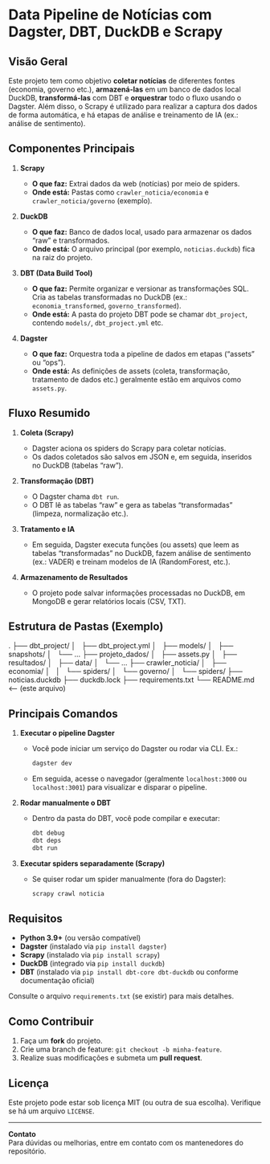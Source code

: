 # **Data Pipeline de Notícias com Dagster, DBT, DuckDB e Scrapy**

## Visão Geral
Este projeto tem como objetivo **coletar notícias** de diferentes fontes (economia, governo etc.), **armazená-las** em um banco de dados local DuckDB, **transformá-las** com DBT e **orquestrar** todo o fluxo usando o Dagster. Além disso, o Scrapy é utilizado para realizar a captura dos dados de forma automática, e há etapas de análise e treinamento de IA (ex.: análise de sentimento).

## Componentes Principais

1. **Scrapy**  
   - **O que faz:** Extrai dados da web (notícias) por meio de spiders.  
   - **Onde está:** Pastas como `crawler_noticia/economia` e `crawler_noticia/governo` (exemplo).  

2. **DuckDB**  
   - **O que faz:** Banco de dados local, usado para armazenar os dados “raw” e transformados.  
   - **Onde está:** O arquivo principal (por exemplo, `noticias.duckdb`) fica na raiz do projeto.  

3. **DBT (Data Build Tool)**  
   - **O que faz:** Permite organizar e versionar as transformações SQL. Cria as tabelas transformadas no DuckDB (ex.: `economia_transformed`, `governo_transformed`).  
   - **Onde está:** A pasta do projeto DBT pode se chamar `dbt_project`, contendo `models/`, `dbt_project.yml` etc.  

4. **Dagster**  
   - **O que faz:** Orquestra toda a pipeline de dados em etapas (“assets” ou “ops”).  
   - **Onde está:** As definições de assets (coleta, transformação, tratamento de dados etc.) geralmente estão em arquivos como `assets.py`.

## Fluxo Resumido

1. **Coleta (Scrapy)**  
   - Dagster aciona os spiders do Scrapy para coletar notícias.  
   - Os dados coletados são salvos em JSON e, em seguida, inseridos no DuckDB (tabelas “raw”).  

2. **Transformação (DBT)**  
   - O Dagster chama `dbt run`.  
   - O DBT lê as tabelas “raw” e gera as tabelas “transformadas” (limpeza, normalização etc.).  

3. **Tratamento e IA**  
   - Em seguida, Dagster executa funções (ou assets) que leem as tabelas “transformadas” no DuckDB, fazem análise de sentimento (ex.: VADER) e treinam modelos de IA (RandomForest, etc.).  

4. **Armazenamento de Resultados**  
   - O projeto pode salvar informações processadas no DuckDB, em MongoDB e gerar relatórios locais (CSV, TXT).  

## Estrutura de Pastas (Exemplo)

.
├── dbt_project/
│   ├── dbt_project.yml
│   ├── models/
│   ├── snapshots/
│   └── ...
├── projeto_dados/
│   ├── assets.py
│   ├── resultados/
│   ├── data/
│   └── ...
├── crawler_noticia/
│   ├── economia/
│   │   └── spiders/
│   └── governo/
│       └── spiders/
├── noticias.duckdb
├── duckdb.lock
├── requirements.txt
└── README.md   <-- (este arquivo)



## Principais Comandos

1. **Executar o pipeline Dagster**  
   - Você pode iniciar um serviço do Dagster ou rodar via CLI. Ex.:  
     ```bash
     dagster dev
     ```
   - Em seguida, acesse o navegador (geralmente `localhost:3000` ou `localhost:3001`) para visualizar e disparar o pipeline.  

2. **Rodar manualmente o DBT**  
   - Dentro da pasta do DBT, você pode compilar e executar:  
     ```bash
     dbt debug
     dbt deps
     dbt run
     ```  

3. **Executar spiders separadamente (Scrapy)**  
   - Se quiser rodar um spider manualmente (fora do Dagster):  
     ```bash
     scrapy crawl noticia
     ```  

## Requisitos

- **Python 3.9+** (ou versão compatível)  
- **Dagster** (instalado via `pip install dagster`)  
- **Scrapy** (instalado via `pip install scrapy`)  
- **DuckDB** (integrado via `pip install duckdb`)  
- **DBT** (instalado via `pip install dbt-core dbt-duckdb` ou conforme documentação oficial)  

Consulte o arquivo `requirements.txt` (se existir) para mais detalhes.

## Como Contribuir

1. Faça um **fork** do projeto.  
2. Crie uma branch de feature: `git checkout -b minha-feature`.  
3. Realize suas modificações e submeta um **pull request**.  

## Licença

Este projeto pode estar sob licença MIT (ou outra de sua escolha). Verifique se há um arquivo `LICENSE`.  

---

**Contato**  
Para dúvidas ou melhorias, entre em contato com os mantenedores do repositório.
